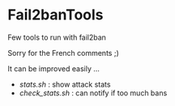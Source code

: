 # Fail2banTools
Few tools to run with fail2ban

Sorry for the French comments ;)

It can be improved easily ...

- *stats.sh* : show attack stats
- *check_stats.sh* : can notify if too much bans
